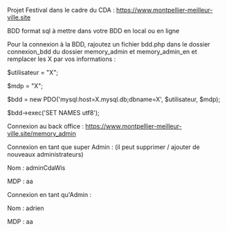 Projet Festival dans le cadre du CDA : https://www.montpellier-meilleur-ville.site

BDD format sql à mettre dans votre BDD en local ou en ligne

Pour la connexion à la BDD, rajoutez un fichier bdd.php dans le dossier connexion_bdd du dossier memory_admin et memory_admin_en et remplacer les X par vos informations :

$utilisateur = "X";


$mdp = "X";


$bdd = new PDO('mysql:host=X.mysql.db;dbname=X', $utilisateur, $mdp);


$bdd->exec('SET NAMES utf8');




Connexion au back office : https://www.montpellier-meilleur-ville.site/memory_admin

Connexion en tant que super Admin : (il peut supprimer / ajouter de nouveaux administrateurs)

Nom : adminCdaWis

MDP : aa

Connexion en tant qu'Admin :

Nom : adrien

MDP : aa
